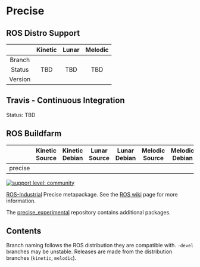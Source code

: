 # Precise


## ROS Distro Support

|         | Kinetic | Lunar | Melodic |
|:-------:|:-------:|:-----:|:-------:|
| Branch  |         |       |         |
| Status  |   TBD   |  TBD  |   TBD   |
| Version |         |       |         |

## Travis - Continuous Integration

Status: TBD

## ROS Buildfarm

|         | Kinetic Source | Kinetic Debian | Lunar Source | Lunar Debian |  Melodic Source  |  Melodic Debian |
|:-------:|:-------------------:|:-------------------:|:-------------------:|:-------------------:|:-------------------:|:-------------------:|
| precise |                     |                     |                     |                     |                     |                     |

[![support level: community](https://img.shields.io/badge/support%20level-community-lightgray.png)](http://rosindustrial.org/news/2016/10/7/better-supporting-a-growing-ros-industrial-software-platform)

[ROS-Industrial][] Precise metapackage. See the [ROS wiki][] page for more information.

The [precise_experimental][] repository contains additional packages.


## Contents

Branch naming follows the ROS distribution they are compatible with. `-devel`
branches may be unstable. Releases are made from the distribution branches
(`kinetic`, `melodic`).

[ROS-Industrial]: http://wiki.ros.org/Industrial
[ROS wiki]: http://wiki.ros.org/precise
[precise_experimental]: https://github.com/ros-industrial/precise_experimental
[subversion repository]: https://github.com/ros-industrial/swri-ros-pkg
